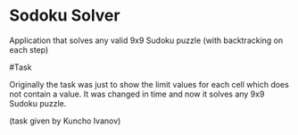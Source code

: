 # Sodoku Solver

Application that solves any valid 9x9 Sudoku puzzle (with backtracking on each step) 

#Task

Originally the task was just to show the limit values for each cell which does not contain a value.
It was changed in time and now it solves any 9x9 Sudoku puzzle.

(task given by Kuncho Ivanov)
